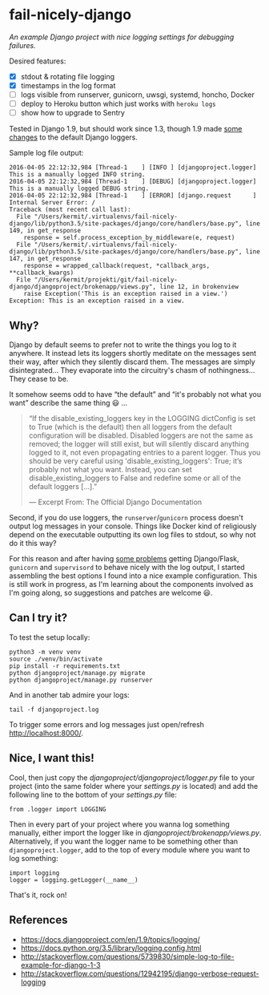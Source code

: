 fail-nicely-django
==================

*An example Django project with nice logging settings for debugging failures.*

Desired features:

- [x] stdout & rotating file logging
- [x] timestamps in the log format
- [ ] logs visible from runserver, gunicorn, uwsgi, systemd, honcho, Docker
- [ ] deploy to Heroku button which just works with `heroku logs`
- [ ] show how to upgrade to Sentry

Tested in Django 1.9, but should work since 1.3, though 1.9 made
[some changes](https://docs.djangoproject.com/en/1.9/releases/1.9/#default-logging-changes-19)
to the default Django loggers.

Sample log file output:

```
2016-04-05 22:12:32,984 [Thread-1    ] [INFO ] [djangoproject.logger]  This is a manually logged INFO string.
2016-04-05 22:12:32,984 [Thread-1    ] [DEBUG] [djangoproject.logger]  This is a manually logged DEBUG string.
2016-04-05 22:12:32,984 [Thread-1    ] [ERROR] [django.request      ]  Internal Server Error: /
Traceback (most recent call last):
  File "/Users/kermit/.virtualenvs/fail-nicely-django/lib/python3.5/site-packages/django/core/handlers/base.py", line 149, in get_response
    response = self.process_exception_by_middleware(e, request)
  File "/Users/kermit/.virtualenvs/fail-nicely-django/lib/python3.5/site-packages/django/core/handlers/base.py", line 147, in get_response
    response = wrapped_callback(request, *callback_args, **callback_kwargs)
  File "/Users/kermit/projekti/git/fail-nicely-django/djangoproject/brokenapp/views.py", line 12, in brokenview
    raise Exception('This is an exception raised in a view.')
Exception: This is an exception raised in a view.
```


Why?
----

Django by default seems to prefer not to write the things you log to it
anywhere. It instead lets its loggers shortly meditate on the messages sent
their way, after which they silently discard them.
The messages are simply disintegrated...
They evaporate into the circuitry's chasm of nothingness... They cease to be.


It somehow seems odd to have “the default” and
“it's probably not what you want” describe the same thing :smiley: ...

> “If the disable_existing_loggers key in the LOGGING dictConfig is set to True
(which is the default) then all loggers from the default configuration will be
disabled. Disabled loggers are not the same as removed; the logger will still
exist, but will silently discard anything logged to it, not even propagating
entries to a parent logger. Thus you should be very careful using
'disable_existing_loggers': True; it’s probably not what you want.
Instead, you can set disable_existing_loggers to False and redefine
some or all of the default loggers [...].”
>
>  — Excerpt From: The Official Django Documentation

Second, if you do use loggers, the `runserver`/`gunicorn` process doesn't output
log messages in your console. Things like Docker kind of religiously depend on
the executable outputting its own log files to stdout,
so why not do it this way?

For this reason and after having
[some problems](https://github.com/benoitc/gunicorn/issues/1124#issuecomment-161990634)
getting Django/Flask, `gunicorn` and `supervisord`
to behave nicely with the log output, I started assembling
the best options I found into a nice example configuration. This is still
work in progress, as I'm learning about the components involved as I'm going along,
so suggestions and patches are welcome :smiley:.


Can I try it?
-------------

To test the setup locally:

    python3 -m venv venv
    source ./venv/bin/activate
    pip install -r requirements.txt
    python djangoproject/manage.py migrate
    python djangoproject/manage.py runserver

And in another tab admire your logs:

    tail -f djangoproject.log

To trigger some errors and log messages
just open/refresh <http://localhost:8000/>.


Nice, I want this!
------------------

Cool, then just copy the *djangoproject/djangoproject/logger.py* file
to your project (into the same folder where your *settings.py* is located)
and add the following line to the bottom of your *settings.py* file:

    from .logger import LOGGING

Then in every part of your project where you wanna log something manually,
either import the logger like in *djangoproject/brokenapp/views.py*.
Alternatively, if you want the logger name to be something other
than `djangoproject.logger`, add to the top of every module
where you want to log something:

    import logging
    logger = logging.getLogger(__name__)

That's it, rock on!

References
----------

- https://docs.djangoproject.com/en/1.9/topics/logging/
- https://docs.python.org/3.5/library/logging.config.html
- http://stackoverflow.com/questions/5739830/simple-log-to-file-example-for-django-1-3
- http://stackoverflow.com/questions/12942195/django-verbose-request-logging
